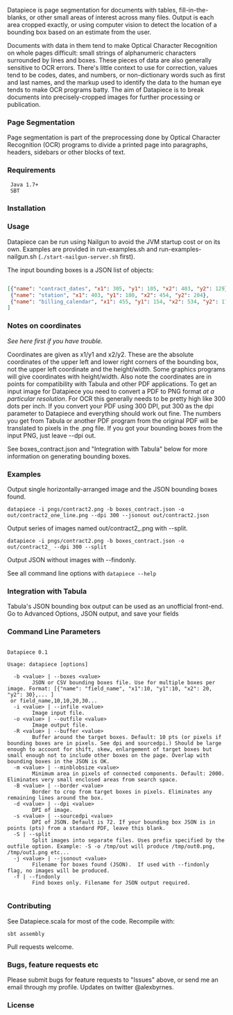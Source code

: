 Datapiece is page segmentation for documents with tables, fill-in-the-blanks, or other small areas of interest across many files.  Output is each area cropped exactly, or using computer vision to detect the location of a bounding box based on an estimate from the user.

Documents with data in them tend to make Optical Character Recognition on whole pages difficult: small strings of alphanumeric characters surrounded by lines and boxes.  These pieces of data are also generally sensitive to OCR errors.  There's little context to use for correction, values tend to be codes, dates, and numbers, or non-dictionary words such as first and last names, and the markup used to identify the data to the human eye tends to make OCR programs batty.  The aim of Datapiece is to break documents into precisely-cropped images for further processing or publication.


### Page Segmentation

Page segmentation is part of the preprocessing done by Optical Character Recognition (OCR) programs to divide a printed page into paragraphs, headers, sidebars or other blocks of text.


### Requirements

     Java 1.7+
     SBT

### Installation

### Usage

Datapiece can be run using Nailgun to avoid the JVM startup cost or on its own.  Examples are provided in run-examples.sh and run-examples-nailgun.sh (`./start-nailgun-server.sh` first).

The input bounding boxes is a JSON list of objects:

```json

[{"name": "contract_dates", "x1": 305, "y1": 105, "x2": 403, "y2": 129},
 {"name": "station", "x1": 403, "y1": 180, "x2": 454, "y2": 204},
 {"name": "billing_calendar", "x1": 455, "y1": 154, "x2": 534, "y2": 179}
]


```

### Notes on coordinates

*See here first if you have trouble.*

Coordinates are given as x1/y1 and x2/y2.  These are the absolute coordinates of the upper left and lower right corners of the bounding box, not the upper left coordinate and the height/width.  Some graphics programs will give coordinates with height/width.  Also note the coordinates are in points for compatibility with Tabula and other PDF applications.  To get an input image for Datapiece you need to convert a PDF to PNG format *at a particular resolution*.  For OCR this generally needs to be pretty high like 300 dots per inch.  If you convert your PDF using 300 DPI, put 300 as the dpi parameter to Datapiece and everything should work out fine.  The numbers you get from Tabula or another PDF program from the original PDF will be translated to pixels in the .png file.  If you got your bounding boxes from the input PNG, just leave --dpi out.

See boxes_contract.json and "Integration with Tabula" below for more information on generating bounding boxes.


### Examples

Output single horizontally-arranged image and the JSON bounding boxes found.

    datapiece -i pngs/contract2.png -b boxes_contract.json -o out/contract2_one_line.png --dpi 300 --jsonout out/contract2.json


Output series of images named out/contract2_<field>.png with --split.

    datapiece -i pngs/contract2.png -b boxes_contract.json -o out/contract2_ --dpi 300 --split


Output JSON without images with --findonly.

See all command line options with `datapiece --help`



### Integration with Tabula

Tabula's JSON bounding box output can be used as an unofficial front-end.  Go to Advanced Options, JSON output, and save your fields


### Command Line Parameters

```

Datapiece 0.1

Usage: datapiece [options]

  -b <value> | --boxes <value>
        JSON or CSV bounding boxes file. Use for multiple boxes per image. Format: [{"name": "field_name", "x1":10, "y1":10, "x2": 20, "y2": 30},... ] 
 or field_name,10,10,20,30...
  -i <value> | --infile <value>
        Image input file.
  -o <value> | --outfile <value>
        Image output file.
  -R <value> | --buffer <value>
        Buffer around the target boxes. Default: 10 pts (or pixels if bounding boxes are in pixels. See dpi and sourcedpi.) Should be large enough to account for shift, skew, enlargement of target boxes but small enough not to include other boxes on the page. Overlap with bounding boxes in the JSON is OK.
  -m <value> | --minblobsize <value>
        Minimum area in pixels of connected components. Default: 2000. Eliminates very small enclosed areas from search space.
  -B <value> | --border <value>
        Border to crop from target boxes in pixels. Eliminates any remaining lines around the box.
  -d <value> | --dpi <value>
        DPI of image.
  -s <value> | --sourcedpi <value>
        DPI of JSON. Default is 72. If your bounding box JSON is in points (pts) from a standard PDF, leave this blank.
  -S | --split
        Split images into separate files. Uses prefix specified by the outfile option. Example: -S -o /tmp/out will produce /tmp/out0.png, /tmp/out1.png etc...
  -j <value> | --jsonout <value>
        Filename for boxes found (JSON).  If used with --findonly flag, no images will be produced.
  -f | --findonly
        Find boxes only. Filename for JSON output required.


```


### Contributing

See Datapiece.scala for most of the code.  Recompile with:

    sbt assembly

Pull requests welcome.


### Bugs, feature requests etc

Please submit bugs for feature requests to "Issues" above, or send me an email through my profile.  Updates on twitter @alexbyrnes.

### License


